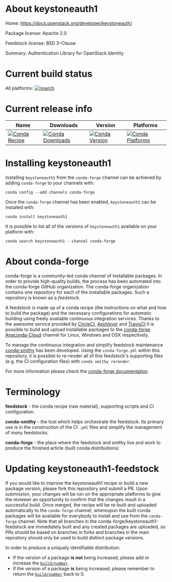 About keystoneauth1
===================

Home: https://docs.openstack.org/developer/keystoneauth/

Package license: Apache 2.0

Feedstock license: BSD 3-Clause

Summary: Authentication Library for OpenStack Identity



Current build status
====================

All platforms:
[![noarch](https://img.shields.io/circleci/project/github/conda-forge/keystoneauth1-feedstock/master.svg?label=noarch)](https://circleci.com/gh/conda-forge/keystoneauth1-feedstock)

Current release info
====================

| Name | Downloads | Version | Platforms |
| --- | --- | --- | --- |
| [![Conda Recipe](https://img.shields.io/badge/recipe-keystoneauth1-green.svg)](https://anaconda.org/conda-forge/keystoneauth1) | [![Conda Downloads](https://img.shields.io/conda/dn/conda-forge/keystoneauth1.svg)](https://anaconda.org/conda-forge/keystoneauth1) | [![Conda Version](https://img.shields.io/conda/vn/conda-forge/keystoneauth1.svg)](https://anaconda.org/conda-forge/keystoneauth1) | [![Conda Platforms](https://img.shields.io/conda/pn/conda-forge/keystoneauth1.svg)](https://anaconda.org/conda-forge/keystoneauth1) |

Installing keystoneauth1
========================

Installing `keystoneauth1` from the `conda-forge` channel can be achieved by adding `conda-forge` to your channels with:

```
conda config --add channels conda-forge
```

Once the `conda-forge` channel has been enabled, `keystoneauth1` can be installed with:

```
conda install keystoneauth1
```

It is possible to list all of the versions of `keystoneauth1` available on your platform with:

```
conda search keystoneauth1 --channel conda-forge
```


About conda-forge
=================

conda-forge is a community-led conda channel of installable packages.
In order to provide high-quality builds, the process has been automated into the
conda-forge GitHub organization. The conda-forge organization contains one repository
for each of the installable packages. Such a repository is known as a *feedstock*.

A feedstock is made up of a conda recipe (the instructions on what and how to build
the package) and the necessary configurations for automatic building using freely
available continuous integration services. Thanks to the awesome service provided by
[CircleCI](https://circleci.com/), [AppVeyor](http://www.appveyor.com/)
and [TravisCI](https://travis-ci.org/) it is possible to build and upload installable
packages to the [conda-forge](https://anaconda.org/conda-forge)
[Anaconda-Cloud](http://docs.anaconda.org/) channel for Linux, Windows and OSX respectively.

To manage the continuous integration and simplify feedstock maintenance
[conda-smithy](http://github.com/conda-forge/conda-smithy) has been developed.
Using the ``conda-forge.yml`` within this repository, it is possible to re-render all of
this feedstock's supporting files (e.g. the CI configuration files) with ``conda smithy rerender``.

For more information please check the [conda-forge documentation](https://conda-forge.org/docs/).

Terminology
===========

**feedstock** - the conda recipe (raw material), supporting scripts and CI configuration.

**conda-smithy** - the tool which helps orchestrate the feedstock.
                   Its primary use is in the construction of the CI ``.yml`` files
                   and simplify the management of *many* feedstocks.

**conda-forge** - the place where the feedstock and smithy live and work to
                  produce the finished article (built conda distributions)


Updating keystoneauth1-feedstock
================================

If you would like to improve the keystoneauth1 recipe or build a new
package version, please fork this repository and submit a PR. Upon submission,
your changes will be run on the appropriate platforms to give the reviewer an
opportunity to confirm that the changes result in a successful build. Once
merged, the recipe will be re-built and uploaded automatically to the
`conda-forge` channel, whereupon the built conda packages will be available for
everybody to install and use from the `conda-forge` channel.
Note that all branches in the conda-forge/keystoneauth1-feedstock are
immediately built and any created packages are uploaded, so PRs should be based
on branches in forks and branches in the main repository should only be used to
build distinct package versions.

In order to produce a uniquely identifiable distribution:
 * If the version of a package **is not** being increased, please add or increase
   the [``build/number``](http://conda.pydata.org/docs/building/meta-yaml.html#build-number-and-string).
 * If the version of a package **is** being increased, please remember to return
   the [``build/number``](http://conda.pydata.org/docs/building/meta-yaml.html#build-number-and-string)
   back to 0.